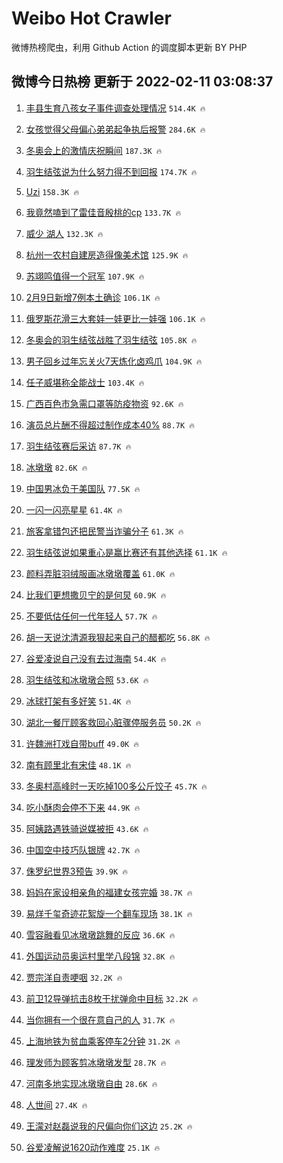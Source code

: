 # Weibo Hot Crawler 



微博热榜爬虫，利用 Github Action 的调度脚本更新 BY PHP 


## 微博今日热榜 更新于 2022-02-11 03:08:37 
1. [丰县生育八孩女子事件调查处理情况](https://s.weibo.com/weibo?q=%23%E4%B8%B0%E5%8E%BF%E7%94%9F%E8%82%B2%E5%85%AB%E5%AD%A9%E5%A5%B3%E5%AD%90%E4%BA%8B%E4%BB%B6%E8%B0%83%E6%9F%A5%E5%A4%84%E7%90%86%E6%83%85%E5%86%B5%23&Refer=top) `514.4K 🔥` 

1. [女孩觉得父母偏心弟弟起争执后报警](https://s.weibo.com/weibo?q=%23%E5%A5%B3%E5%AD%A9%E8%A7%89%E5%BE%97%E7%88%B6%E6%AF%8D%E5%81%8F%E5%BF%83%E5%BC%9F%E5%BC%9F%E8%B5%B7%E4%BA%89%E6%89%A7%E5%90%8E%E6%8A%A5%E8%AD%A6%23&Refer=top) `284.6K 🔥` 

1. [冬奥会上的激情庆祝瞬间](https://s.weibo.com/weibo?q=%23%E5%86%AC%E5%A5%A5%E4%BC%9A%E4%B8%8A%E7%9A%84%E6%BF%80%E6%83%85%E5%BA%86%E7%A5%9D%E7%9E%AC%E9%97%B4%23&Refer=top) `187.3K 🔥` 

1. [羽生结弦说为什么努力得不到回报](https://s.weibo.com/weibo?q=%23%E7%BE%BD%E7%94%9F%E7%BB%93%E5%BC%A6%E8%AF%B4%E4%B8%BA%E4%BB%80%E4%B9%88%E5%8A%AA%E5%8A%9B%E5%BE%97%E4%B8%8D%E5%88%B0%E5%9B%9E%E6%8A%A5%23&Refer=top) `174.7K 🔥` 

1. [Uzi](https://s.weibo.com/weibo?q=Uzi&Refer=top) `158.3K 🔥` 

1. [我竟然嗑到了雷佳音殷桃的cp](https://s.weibo.com/weibo?q=%23%E6%88%91%E7%AB%9F%E7%84%B6%E5%97%91%E5%88%B0%E4%BA%86%E9%9B%B7%E4%BD%B3%E9%9F%B3%E6%AE%B7%E6%A1%83%E7%9A%84cp%23&Refer=top) `133.7K 🔥` 

1. [威少 湖人](https://s.weibo.com/weibo?q=%E5%A8%81%E5%B0%91%20%E6%B9%96%E4%BA%BA&Refer=top) `132.3K 🔥` 

1. [杭州一农村自建房造得像美术馆](https://s.weibo.com/weibo?q=%23%E6%9D%AD%E5%B7%9E%E4%B8%80%E5%86%9C%E6%9D%91%E8%87%AA%E5%BB%BA%E6%88%BF%E9%80%A0%E5%BE%97%E5%83%8F%E7%BE%8E%E6%9C%AF%E9%A6%86%23&Refer=top) `125.9K 🔥` 

1. [苏翊鸣值得一个冠军](https://s.weibo.com/weibo?q=%E8%8B%8F%E7%BF%8A%E9%B8%A3%E5%80%BC%E5%BE%97%E4%B8%80%E4%B8%AA%E5%86%A0%E5%86%9B&Refer=top) `107.9K 🔥` 

1. [2月9日新增7例本土确诊](https://s.weibo.com/weibo?q=%232%E6%9C%889%E6%97%A5%E6%96%B0%E5%A2%9E7%E4%BE%8B%E6%9C%AC%E5%9C%9F%E7%A1%AE%E8%AF%8A%23&Refer=top) `106.1K 🔥` 

1. [俄罗斯花滑三大套娃一娃更比一娃强](https://s.weibo.com/weibo?q=%23%E4%BF%84%E7%BD%97%E6%96%AF%E8%8A%B1%E6%BB%91%E4%B8%89%E5%A4%A7%E5%A5%97%E5%A8%83%E4%B8%80%E5%A8%83%E6%9B%B4%E6%AF%94%E4%B8%80%E5%A8%83%E5%BC%BA%23&Refer=top) `106.1K 🔥` 

1. [冬奥会的羽生结弦战胜了羽生结弦](https://s.weibo.com/weibo?q=%23%E5%86%AC%E5%A5%A5%E4%BC%9A%E7%9A%84%E7%BE%BD%E7%94%9F%E7%BB%93%E5%BC%A6%E6%88%98%E8%83%9C%E4%BA%86%E7%BE%BD%E7%94%9F%E7%BB%93%E5%BC%A6%23&Refer=top) `105.8K 🔥` 

1. [男子回乡过年忘关火7天炼化卤鸡爪](https://s.weibo.com/weibo?q=%23%E7%94%B7%E5%AD%90%E5%9B%9E%E4%B9%A1%E8%BF%87%E5%B9%B4%E5%BF%98%E5%85%B3%E7%81%AB7%E5%A4%A9%E7%82%BC%E5%8C%96%E5%8D%A4%E9%B8%A1%E7%88%AA%23&Refer=top) `104.9K 🔥` 

1. [任子威堪称全能战士](https://s.weibo.com/weibo?q=%23%E4%BB%BB%E5%AD%90%E5%A8%81%E5%A0%AA%E7%A7%B0%E5%85%A8%E8%83%BD%E6%88%98%E5%A3%AB%23&Refer=top) `103.4K 🔥` 

1. [广西百色市急需口罩等防疫物资](https://s.weibo.com/weibo?q=%23%E5%B9%BF%E8%A5%BF%E7%99%BE%E8%89%B2%E5%B8%82%E6%80%A5%E9%9C%80%E5%8F%A3%E7%BD%A9%E7%AD%89%E9%98%B2%E7%96%AB%E7%89%A9%E8%B5%84%23&Refer=top) `92.6K 🔥` 

1. [演员总片酬不得超过制作成本40%](https://s.weibo.com/weibo?q=%23%E6%BC%94%E5%91%98%E6%80%BB%E7%89%87%E9%85%AC%E4%B8%8D%E5%BE%97%E8%B6%85%E8%BF%87%E5%88%B6%E4%BD%9C%E6%88%90%E6%9C%AC40%25%23&Refer=top) `88.7K 🔥` 

1. [羽生结弦赛后采访](https://s.weibo.com/weibo?q=%23%E7%BE%BD%E7%94%9F%E7%BB%93%E5%BC%A6%E8%B5%9B%E5%90%8E%E9%87%87%E8%AE%BF%23&Refer=top) `87.7K 🔥` 

1. [冰墩墩](https://s.weibo.com/weibo?q=%23%E5%86%B0%E5%A2%A9%E5%A2%A9%23&Refer=top) `82.6K 🔥` 

1. [中国男冰负于美国队](https://s.weibo.com/weibo?q=%E4%B8%AD%E5%9B%BD%E7%94%B7%E5%86%B0%E8%B4%9F%E4%BA%8E%E7%BE%8E%E5%9B%BD%E9%98%9F&Refer=top) `77.5K 🔥` 

1. [一闪一闪亮星星](https://s.weibo.com/weibo?q=%E4%B8%80%E9%97%AA%E4%B8%80%E9%97%AA%E4%BA%AE%E6%98%9F%E6%98%9F&Refer=top) `61.4K 🔥` 

1. [旅客拿错包还把民警当诈骗分子](https://s.weibo.com/weibo?q=%23%E6%97%85%E5%AE%A2%E6%8B%BF%E9%94%99%E5%8C%85%E8%BF%98%E6%8A%8A%E6%B0%91%E8%AD%A6%E5%BD%93%E8%AF%88%E9%AA%97%E5%88%86%E5%AD%90%23&Refer=top) `61.3K 🔥` 

1. [羽生结弦说如果重心是赢比赛还有其他选择](https://s.weibo.com/weibo?q=%23%E7%BE%BD%E7%94%9F%E7%BB%93%E5%BC%A6%E8%AF%B4%E5%A6%82%E6%9E%9C%E9%87%8D%E5%BF%83%E6%98%AF%E8%B5%A2%E6%AF%94%E8%B5%9B%E8%BF%98%E6%9C%89%E5%85%B6%E4%BB%96%E9%80%89%E6%8B%A9%23&Refer=top) `61.1K 🔥` 

1. [颜料弄脏羽绒服画冰墩墩覆盖](https://s.weibo.com/weibo?q=%23%E9%A2%9C%E6%96%99%E5%BC%84%E8%84%8F%E7%BE%BD%E7%BB%92%E6%9C%8D%E7%94%BB%E5%86%B0%E5%A2%A9%E5%A2%A9%E8%A6%86%E7%9B%96%23&Refer=top) `61.0K 🔥` 

1. [比我们更想撒贝宁的是何炅](https://s.weibo.com/weibo?q=%23%E6%AF%94%E6%88%91%E4%BB%AC%E6%9B%B4%E6%83%B3%E6%92%92%E8%B4%9D%E5%AE%81%E7%9A%84%E6%98%AF%E4%BD%95%E7%82%85%23&Refer=top) `60.9K 🔥` 

1. [不要低估任何一代年轻人](https://s.weibo.com/weibo?q=%23%E4%B8%8D%E8%A6%81%E4%BD%8E%E4%BC%B0%E4%BB%BB%E4%BD%95%E4%B8%80%E4%BB%A3%E5%B9%B4%E8%BD%BB%E4%BA%BA%23&Refer=top) `57.7K 🔥` 

1. [胡一天说沈清源我狠起来自己的醋都吃](https://s.weibo.com/weibo?q=%23%E8%83%A1%E4%B8%80%E5%A4%A9%E8%AF%B4%E6%B2%88%E6%B8%85%E6%BA%90%E6%88%91%E7%8B%A0%E8%B5%B7%E6%9D%A5%E8%87%AA%E5%B7%B1%E7%9A%84%E9%86%8B%E9%83%BD%E5%90%83%23&Refer=top) `56.8K 🔥` 

1. [谷爱凌说自己没有去过海南](https://s.weibo.com/weibo?q=%23%E8%B0%B7%E7%88%B1%E5%87%8C%E8%AF%B4%E8%87%AA%E5%B7%B1%E6%B2%A1%E6%9C%89%E5%8E%BB%E8%BF%87%E6%B5%B7%E5%8D%97%23&Refer=top) `54.4K 🔥` 

1. [羽生结弦和冰墩墩合照](https://s.weibo.com/weibo?q=%23%E7%BE%BD%E7%94%9F%E7%BB%93%E5%BC%A6%E5%92%8C%E5%86%B0%E5%A2%A9%E5%A2%A9%E5%90%88%E7%85%A7%23&Refer=top) `53.6K 🔥` 

1. [冰球打架有多好笑](https://s.weibo.com/weibo?q=%23%E5%86%B0%E7%90%83%E6%89%93%E6%9E%B6%E6%9C%89%E5%A4%9A%E5%A5%BD%E7%AC%91%23&Refer=top) `51.4K 🔥` 

1. [湖北一餐厅顾客救回心脏骤停服务员](https://s.weibo.com/weibo?q=%23%E6%B9%96%E5%8C%97%E4%B8%80%E9%A4%90%E5%8E%85%E9%A1%BE%E5%AE%A2%E6%95%91%E5%9B%9E%E5%BF%83%E8%84%8F%E9%AA%A4%E5%81%9C%E6%9C%8D%E5%8A%A1%E5%91%98%23&Refer=top) `50.2K 🔥` 

1. [许魏洲打戏自带buff](https://s.weibo.com/weibo?q=%23%E8%AE%B8%E9%AD%8F%E6%B4%B2%E6%89%93%E6%88%8F%E8%87%AA%E5%B8%A6buff%23&Refer=top) `49.0K 🔥` 

1. [南有顾里北有宋佳](https://s.weibo.com/weibo?q=%23%E5%8D%97%E6%9C%89%E9%A1%BE%E9%87%8C%E5%8C%97%E6%9C%89%E5%AE%8B%E4%BD%B3%23&Refer=top) `48.1K 🔥` 

1. [冬奥村高峰时一天吃掉100多公斤饺子](https://s.weibo.com/weibo?q=%23%E5%86%AC%E5%A5%A5%E6%9D%91%E9%AB%98%E5%B3%B0%E6%97%B6%E4%B8%80%E5%A4%A9%E5%90%83%E6%8E%89100%E5%A4%9A%E5%85%AC%E6%96%A4%E9%A5%BA%E5%AD%90%23&Refer=top) `45.7K 🔥` 

1. [吃小酥肉会停不下来](https://s.weibo.com/weibo?q=%23%E5%90%83%E5%B0%8F%E9%85%A5%E8%82%89%E4%BC%9A%E5%81%9C%E4%B8%8D%E4%B8%8B%E6%9D%A5%23&Refer=top) `44.9K 🔥` 

1. [阿姨路遇铁骑说媒被拒](https://s.weibo.com/weibo?q=%23%E9%98%BF%E5%A7%A8%E8%B7%AF%E9%81%87%E9%93%81%E9%AA%91%E8%AF%B4%E5%AA%92%E8%A2%AB%E6%8B%92%23&Refer=top) `43.6K 🔥` 

1. [中国空中技巧队银牌](https://s.weibo.com/weibo?q=%23%E4%B8%AD%E5%9B%BD%E7%A9%BA%E4%B8%AD%E6%8A%80%E5%B7%A7%E9%98%9F%E9%93%B6%E7%89%8C%23&Refer=top) `42.7K 🔥` 

1. [侏罗纪世界3预告](https://s.weibo.com/weibo?q=%23%E4%BE%8F%E7%BD%97%E7%BA%AA%E4%B8%96%E7%95%8C3%E9%A2%84%E5%91%8A%23&Refer=top) `39.9K 🔥` 

1. [妈妈在家设相亲角的福建女孩完婚](https://s.weibo.com/weibo?q=%23%E5%A6%88%E5%A6%88%E5%9C%A8%E5%AE%B6%E8%AE%BE%E7%9B%B8%E4%BA%B2%E8%A7%92%E7%9A%84%E7%A6%8F%E5%BB%BA%E5%A5%B3%E5%AD%A9%E5%AE%8C%E5%A9%9A%23&Refer=top) `38.7K 🔥` 

1. [易烊千玺奇迹花絮旋一个翻车现场](https://s.weibo.com/weibo?q=%23%E6%98%93%E7%83%8A%E5%8D%83%E7%8E%BA%E5%A5%87%E8%BF%B9%E8%8A%B1%E7%B5%AE%E6%97%8B%E4%B8%80%E4%B8%AA%E7%BF%BB%E8%BD%A6%E7%8E%B0%E5%9C%BA%23&Refer=top) `38.1K 🔥` 

1. [雪容融看见冰墩墩跳舞的反应](https://s.weibo.com/weibo?q=%23%E9%9B%AA%E5%AE%B9%E8%9E%8D%E7%9C%8B%E8%A7%81%E5%86%B0%E5%A2%A9%E5%A2%A9%E8%B7%B3%E8%88%9E%E7%9A%84%E5%8F%8D%E5%BA%94%23&Refer=top) `36.6K 🔥` 

1. [外国运动员奥运村里学八段锦](https://s.weibo.com/weibo?q=%23%E5%A4%96%E5%9B%BD%E8%BF%90%E5%8A%A8%E5%91%98%E5%A5%A5%E8%BF%90%E6%9D%91%E9%87%8C%E5%AD%A6%E5%85%AB%E6%AE%B5%E9%94%A6%23&Refer=top) `32.8K 🔥` 

1. [贾宗洋自责哽咽](https://s.weibo.com/weibo?q=%23%E8%B4%BE%E5%AE%97%E6%B4%8B%E8%87%AA%E8%B4%A3%E5%93%BD%E5%92%BD%23&Refer=top) `32.2K 🔥` 

1. [前卫12导弹抗击8枚干扰弹命中目标](https://s.weibo.com/weibo?q=%23%E5%89%8D%E5%8D%AB12%E5%AF%BC%E5%BC%B9%E6%8A%97%E5%87%BB8%E6%9E%9A%E5%B9%B2%E6%89%B0%E5%BC%B9%E5%91%BD%E4%B8%AD%E7%9B%AE%E6%A0%87%23&Refer=top) `32.2K 🔥` 

1. [当你拥有一个很在意自己的人](https://s.weibo.com/weibo?q=%23%E5%BD%93%E4%BD%A0%E6%8B%A5%E6%9C%89%E4%B8%80%E4%B8%AA%E5%BE%88%E5%9C%A8%E6%84%8F%E8%87%AA%E5%B7%B1%E7%9A%84%E4%BA%BA%23&Refer=top) `31.7K 🔥` 

1. [上海地铁为贫血乘客停车2分钟](https://s.weibo.com/weibo?q=%23%E4%B8%8A%E6%B5%B7%E5%9C%B0%E9%93%81%E4%B8%BA%E8%B4%AB%E8%A1%80%E4%B9%98%E5%AE%A2%E5%81%9C%E8%BD%A62%E5%88%86%E9%92%9F%23&Refer=top) `31.2K 🔥` 

1. [理发师为顾客剪冰墩墩发型](https://s.weibo.com/weibo?q=%23%E7%90%86%E5%8F%91%E5%B8%88%E4%B8%BA%E9%A1%BE%E5%AE%A2%E5%89%AA%E5%86%B0%E5%A2%A9%E5%A2%A9%E5%8F%91%E5%9E%8B%23&Refer=top) `28.7K 🔥` 

1. [河南多地实现冰墩墩自由](https://s.weibo.com/weibo?q=%23%E6%B2%B3%E5%8D%97%E5%A4%9A%E5%9C%B0%E5%AE%9E%E7%8E%B0%E5%86%B0%E5%A2%A9%E5%A2%A9%E8%87%AA%E7%94%B1%23&Refer=top) `28.6K 🔥` 

1. [人世间](https://s.weibo.com/weibo?q=%E4%BA%BA%E4%B8%96%E9%97%B4&Refer=top) `27.4K 🔥` 

1. [王濛对赵磊说我的尺偏向你们这边](https://s.weibo.com/weibo?q=%23%E7%8E%8B%E6%BF%9B%E5%AF%B9%E8%B5%B5%E7%A3%8A%E8%AF%B4%E6%88%91%E7%9A%84%E5%B0%BA%E5%81%8F%E5%90%91%E4%BD%A0%E4%BB%AC%E8%BF%99%E8%BE%B9%23&Refer=top) `25.2K 🔥` 

1. [谷爱凌解说1620动作难度](https://s.weibo.com/weibo?q=%23%E8%B0%B7%E7%88%B1%E5%87%8C%E8%A7%A3%E8%AF%B41620%E5%8A%A8%E4%BD%9C%E9%9A%BE%E5%BA%A6%23&Refer=top) `25.1K 🔥` 


